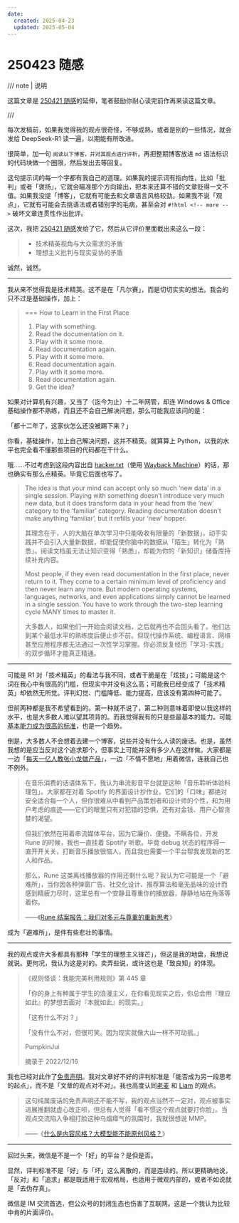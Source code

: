 ```yaml
---
date:
  created: 2025-04-23
  updated: 2025-05-04
---
```

# 250423 随感

/// note | 说明

这篇文章是 [250421 随感](250421.md)的延伸，笔者鼓励你耐心读完前作再来读这篇文章。

///

每次发稿前，如果我觉得我的观点很奇怪，不够成熟，或者是别的一些情况，就会发给 DeepSeek-R1 读一遍，以期能有所改进。

很简单，加一句 `阅读以下博客，并对其观点进行评析`，再把整期博客放进 `md` 语法标识的代码块做一个圈限，然后发出去等回复。

这句提示词的每一个字都有我自己的道理。如果我的提示词有指向性，比如「批判」或者「褒扬」，它就会瞄准那个方向输出，把本来还算不错的文章贬得一文不值。如果我没提「博客」，它就有可能去和文章语言风格较劲。如果我不说「观点」，它就有可能会去挑语法或者错别字的毛病，甚至会对 `#!html <!-- more -->` 破坏文章连贯性作出批评。

这次，我把 [250421 随感](250421.md)发给了它，然后从它评价里面截出来这么一段：

> - 技术精英视角与大众需求的矛盾
> - 理想主义批判与现实妥协的矛盾

诚然，诚然。

---

<!-- more -->

我从来不觉得我是技术精英。这不是在「凡尔赛」，而是切切实实的想法。我会的只不过是基础操作，加上：

> === How to Learn in the First Place
>
> 1. Play with something.
> 2. Read the documentation on it.
> 3. Play with it some more.
> 4. Read documentation again.
> 5. Play with it some more.
> 6. Read documentation again.
> 7. Play with it some more.
> 8. Read documentation again.
> 9. Get the idea?

如果对计算机有兴趣，又当了（迄今为止）十二年网管，却连 Windows & Office 基础操作都不熟练，而且还不会自己解决问题，那么可能我应该问的是：

「都十二年了，这家伙怎么还没被踢下来？」

你看，基础操作，加上自己解决问题，这并不精英。就算算上 Python，以我的水平也完全看不懂那些项目的代码都在干什么。

哦……不过考虑到这段内容出自 [hacker.txt](https://www.ruanyifeng.com/blog/2025/04/weekly-issue-345.html)（使用 [Wayback Machine](https://web.archive.org/web/20160304012343/http://rdog.googlecode.com/hg/doc/hacker.txt)）的话，那也确实有那么点精英。毕竟它后面也写了。

> The idea is that your mind can accept only so much ‘new data’ in a single session. Playing with something doesn’t introduce very much new data, but it does transform data in your head from the ‘new’ category to the ‘familiar’ category. Reading documentation doesn’t make anything ‘familiar’, but it refills your ‘new’ hopper.
>
> 其理念在于，人的大脑在单次学习中只能吸收有限量的「新数据」。动手实践并不会引入大量新数据，却能促使你脑中的数据从「陌生」转化为「熟悉」。阅读文档虽无法让知识变得「熟悉」，却能为你的「新知识」储备库持续补充内容。
>
> Most people, if they even read documentation in the first place, never return to it. They come to a certain minimum level of proficiency and then never learn any more. But modern operating systems, languages, networks, and even applications simply cannot be learned in a single session. You have to work through the two-step learning cycle MANY times to master it.
>
> 大多数人，如果他们一开始会阅读文档，之后就再也不会回头看了。他们达到某个最低水平的熟练度后便止步不前。但现代操作系统、编程语言、网络甚至应用程序都无法通过一次性学习掌握。你必须反复经历「学习-实践」的双步循环才能真正精通。

---

可能是 R1 对「技术精英」的看法与我不同，或者干脆是在「炫技」；可能是这个词在我心中有很高的门槛，但现实中并没有这么高；可能我已经变成了「技术精英」却依然无所觉。评判幻觉、门槛降低、能力提高，应该没有第四种可能了。

但前两种都是我不希望看到的。第一种就不说了，第二种则意味着即使以我这样的水平，也是大多数人难以望其项背的。而我觉得我有的只是些最基本的能力。可能[基本能力成为很高的标准](250326.md)，也是一个趋势。

倒是，大多数人不会想着去建一个博客，说些并没有什么人读的废话。也是，虽然我想的是应当反对这个追求那个，但事实上可能并没有多少人在这样做。大家都是一边「[每天一亿人教张小龙做产品](https://www.huxiu.com/article/280552.html)」，一边「不情不愿地」用着微信，连我自己也不例外。

> 在音乐消费的话语体系下，我认为串流影音平台就是这种「音乐聆听体验料理包」。大家都在对着 Spotify 的界面设计抄作业，它们的「口味」都绝对安全适合每一个人，但你很难从中看到产品策划者和设计师的个性，和为用户考虑的痕迹——它们的眼里只有对犯错的恐惧，还有对金钱、用户心智贪婪的渴望。
>
> 但我们依然在用着串流媒体平台，因为它廉价、便捷。不瞒各位，开发 Rune 的时候，我也一直挂着 Spotify 听歌。毕竟 debug 状态的程序得一直开开关关，打断音乐播放很恼人，而且我也需要一个平台帮我发现新的艺人和作品。
>
> 那么，Rune 这类离线播放器的作用还剩什么呢？我认为它可能是一个「避难所」，当你因各种弹窗广告、社交化设计、推荐算法和毫无品味的设计而感到精疲力尽时，这里总有一个安静且尊重你的播放器，静静地站在角落等着你。
>
> ——《[Rune 结案报告：我们对多元与尊重的重新思考](https://sspai.com/post/94162)》

成为「避难所」，是件有些悲壮的事情。

---

我的观点或许大多都具有那种「学生的理想主义锋芒」，但这是我的地盘，我想说就说。更何况，我认为这是对的。卖弄些说，或许这也是「致良知」的体现。

> 《规则怪谈：我能完美利用规则》第 445 章
>
> 「你的身上有种属于学生的浪漫主义，在你看见现实之后，你总会用『理应如此』的梦想去面对『本就如此』的现实。」
>
> 「这有什么不对？」
>
> 「没有什么不对，但很可笑。因为现实就像大山一样不可动摇。」
>
> PumpkinJui
>
> 摘录于 2022/12/16

我也已经对此作了[免责声明](../../../about.md)。我对文章好不好的评判标准是「能否成为另一段思考的起点」，而不是「文章的观点对不对」。我也高度认同[老麦](https://sspai.com/post/67344) 和 [Liam](https://liam.page/about/) 的观点。

> 这句纯属废话的免责声明还不能不写，我的观点当然不一定对，观点被事实进展推翻就虚心改正呗，但总有人觉得「看不惯这个观点就要打你脸」。当观点交流陷入争相打脸这种乌烟瘴气的氛围时，我就很想说 MMP。
>
> ——《[什么是内容风格？大模型能不能原创风格？](https://mp.weixin.qq.com/s/yAdzRetqLwl_UVfwIhfYBw)》

---

回过头来，微信是不是一个「好」的平台？是但是否。

显然，评判标准不是「好」与「坏」这么离散的，而是连续的。所以更精确地说，「反对」和「追求」都是既适用于宏观格局，也适用于微观内部的，或者不如说就是「去伪存真」。

微信是 IM 交流首选，但公众号的封闭生态也伤害了互联网。这是一个我认为比较中肯的片面评价。
